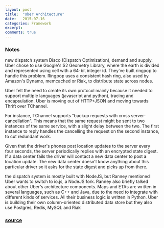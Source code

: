 ```yaml
---
layout: post
title:  "Uber Architecture"
date:   2015-07-16
categories: Framework
excerpt: 
comments: true
---
```


### Notes

new dispatch system Disco (Dispatch Optimization), demand and supply. Uber chose to use Google's S2 Geometry Library, 
where the earth is divided and represented using cell with a 64-bit integer id. They've built ringpop to handle this
problem. Ringpop uses a consistent hash ring, also used by Amazon's Dynamo, 
memcached or Riak, to distribute state across nodes. 

Uber felt the need to create its own protocol mainly because it needed to support multiple
languages (javascript and python), tracing and encapsulation.
Uber is moving out of HTTP+JSON and moving towards Thrift over TChannel.

For instance, TChannel supports "backup requests with cross server- cancellation". 
This means that the same request might be sent to two instances of the same service, 
with a slight delay between the two. The first instance to reply handles the cancelling 
the request on the second instance, to cut redundant work.

 Given that the driver's phones post location updates to the server every four seconds, 
 the server periodically replies with an encrypted state digest. If a data center fails 
 the driver will contact a new data center to post a location update. The new data center 
 doesn't know anything about this particular driver so it asks for the state digest and picks up from there.
 
the dispatch system is mostly built with NodeJS, but Ranney mentioned Uber wants to switch to io.js,
a NodeJS fork. Ranney also briefly talked about other Uber's architecture components.
Maps and ETAs are written in several languages, such as C++ and Java, due to the need to integrate 
with different kinds of services. All their business logic is written in Python. Uber is building 
their own column-oriented distributed data store but they also use Postgres, Redis, MySQL and Riak

### [source](http://www.infoq.com/news/2015/03/uber-realtime-market-platform)
